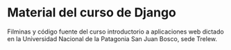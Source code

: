 # Material del curso de Django

Filminas y código fuente del curso introductorio a aplicaciones web dictado en la
Universidad Nacional de la Patagonia San Juan Bosco, sede Trelew.